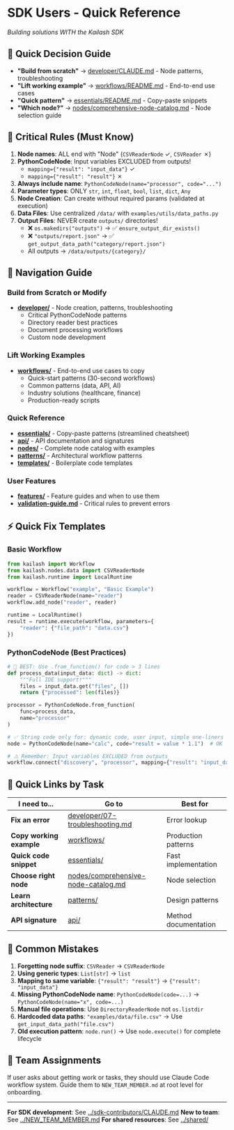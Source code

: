 # SDK Users - Quick Reference

*Building solutions WITH the Kailash SDK*

## 🎯 Quick Decision Guide
- **"Build from scratch"** → [developer/CLAUDE.md](developer/CLAUDE.md) - Node patterns, troubleshooting
- **"Lift working example"** → [workflows/README.md](workflows/README.md) - End-to-end use cases
- **"Quick pattern"** → [essentials/README.md](essentials/README.md) - Copy-paste snippets
- **"Which node?"** → [nodes/comprehensive-node-catalog.md](nodes/comprehensive-node-catalog.md) - Node selection guide

## 🚨 Critical Rules (Must Know)
1. **Node names**: ALL end with "Node" (`CSVReaderNode` ✓, `CSVReader` ✗)
2. **PythonCodeNode**: Input variables EXCLUDED from outputs!
   - `mapping={"result": "input_data"}` ✓
   - `mapping={"result": "result"}` ✗
3. **Always include name**: `PythonCodeNode(name="processor", code="...")`
4. **Parameter types**: ONLY `str`, `int`, `float`, `bool`, `list`, `dict`, `Any`
5. **Node Creation**: Can create without required params (validated at execution)
6. **Data Files**: Use centralized `/data/` with `examples/utils/data_paths.py`
7. **Output Files**: NEVER create `outputs/` directories!
   - ❌ `os.makedirs("outputs")` → ✅ `ensure_output_dir_exists()`
   - ❌ `"outputs/report.json"` → ✅ `get_output_data_path("category/report.json")`
   - All outputs → `/data/outputs/{category}/`

## 📁 Navigation Guide

### **Build from Scratch or Modify**
- **[developer/](developer/)** - Node creation, patterns, troubleshooting
  - Critical PythonCodeNode patterns
  - Directory reader best practices
  - Document processing workflows
  - Custom node development

### **Lift Working Examples**
- **[workflows/](workflows/)** - End-to-end use cases to copy
  - Quick-start patterns (30-second workflows)
  - Common patterns (data, API, AI)
  - Industry solutions (healthcare, finance)
  - Production-ready scripts

### **Quick Reference**
- **[essentials/](essentials/)** - Copy-paste patterns (streamlined cheatsheet)
- **[api/](api/)** - API documentation and signatures
- **[nodes/](nodes/)** - Complete node catalog with examples
- **[patterns/](patterns/)** - Architectural workflow patterns
- **[templates/](templates/)** - Boilerplate code templates

### **User Features**
- **[features/](features/)** - Feature guides and when to use them
- **[validation-guide.md](validation-guide.md)** - Critical rules to prevent errors

## ⚡ Quick Fix Templates

### Basic Workflow
```python
from kailash import Workflow
from kailash.nodes.data import CSVReaderNode
from kailash.runtime import LocalRuntime

workflow = Workflow("example", "Basic Example")
reader = CSVReaderNode(name="reader")
workflow.add_node("reader", reader)

runtime = LocalRuntime()
result = runtime.execute(workflow, parameters={
    "reader": {"file_path": "data.csv"}
})
```

### PythonCodeNode (Best Practices)
```python
# 🚀 BEST: Use .from_function() for code > 3 lines
def process_data(input_data: dict) -> dict:
    """Full IDE support!"""
    files = input_data.get("files", [])
    return {"processed": len(files)}

processor = PythonCodeNode.from_function(
    func=process_data,
    name="processor"
)

# ✅ String code only for: dynamic code, user input, simple one-liners
node = PythonCodeNode(name="calc", code="result = value * 1.1")  # OK

# ⚠️ Remember: Input variables EXCLUDED from outputs
workflow.connect("discovery", "processor", mapping={"result": "input_data"})
```

## 🔗 Quick Links by Task
| I need to... | Go to | Best for |
|--------------|-------|----------|
| **Fix an error** | [developer/07-troubleshooting.md](developer/07-troubleshooting.md) | Error lookup |
| **Copy working example** | [workflows/](workflows/) | Production patterns |
| **Quick code snippet** | [essentials/](essentials/) | Fast implementation |
| **Choose right node** | [nodes/comprehensive-node-catalog.md](nodes/comprehensive-node-catalog.md) | Node selection |
| **Learn architecture** | [patterns/](patterns/) | Design patterns |
| **API signature** | [api/](api/) | Method documentation |

## 🔴 Common Mistakes
1. **Forgetting node suffix**: `CSVReader` → `CSVReaderNode`
2. **Using generic types**: `List[str]` → `list`
3. **Mapping to same variable**: `{"result": "result"}` → `{"result": "input_data"}`
4. **Missing PythonCodeNode name**: `PythonCodeNode(code=...)` → `PythonCodeNode(name="x", code=...)`
5. **Manual file operations**: Use `DirectoryReaderNode` not `os.listdir`
6. **Hardcoded data paths**: `"examples/data/file.csv"` → Use `get_input_data_path("file.csv")`
7. **Old execution pattern**: `node.run()` → Use `node.execute()` for complete lifecycle

## 🤝 Team Assignments
If user asks about getting work or tasks, they should use Claude Code workflow system.
Guide them to `NEW_TEAM_MEMBER.md` at root level for onboarding.

---

**For SDK development**: See [../sdk-contributors/CLAUDE.md](../sdk-contributors/CLAUDE.md)
**New to team**: See [../NEW_TEAM_MEMBER.md](../NEW_TEAM_MEMBER.md)
**For shared resources**: See [../shared/](../shared/)
